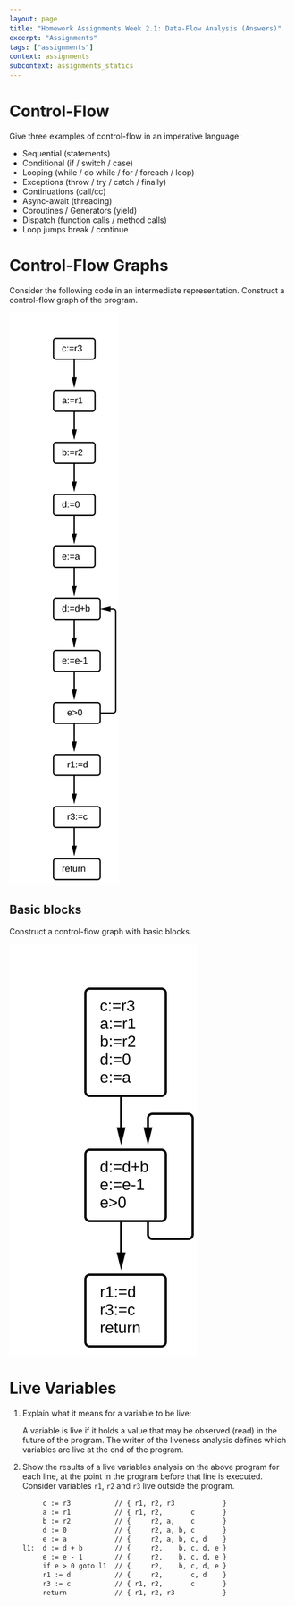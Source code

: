 ```yaml
---
layout: page
title: "Homework Assignments Week 2.1: Data-Flow Analysis (Answers)"
excerpt: "Assignments"
tags: ["assignments"]
context: assignments
subcontext: assignments_statics
---
```


# Control-Flow

Give three examples of control-flow in an imperative language:

- Sequential (statements)
- Conditional (if / switch / case)
- Looping (while / do while / for / foreach / loop)
- Exceptions (throw / try / catch / finally)
- Continuations (call/cc)
- Async-await (threading)
- Coroutines / Generators (yield)
- Dispatch (function calls / method calls)
- Loop jumps	break / continue

# Control-Flow Graphs

Consider the following code in an intermediate representation. Construct a control-flow graph of the program. 

   ![Control-Flow Graph](figures/cfg.svg)

## Basic blocks

Construct a control-flow graph with basic blocks. 

   ![Control-Flow Graph](figures/cfg-bb.svg)

# Live Variables

1. Explain what it means for a variable to be live:

   A variable is live if it holds a value that may be observed (read) in the future of the program. The writer of the liveness analysis defines which variables are live at the end of the program. 

2. Show the results of a live variables analysis on the above program for each line, at the point in the program before that line is executed. Consider variables `r1`, `r2` and `r3` live outside the program. 

    ```
         c := r3           // { r1, r2, r3            }
         a := r1           // { r1, r2,       c       }
         b := r2           // {     r2, a,    c       }
         d := 0            // {     r2, a, b, c       }
         e := a            // {     r2, a, b, c, d    }
    l1:  d := d + b        // {     r2,    b, c, d, e }
         e := e - 1        // {     r2,    b, c, d, e }
         if e > 0 goto l1  // {     r2,    b, c, d, e }
         r1 := d           // {     r2,       c, d    }
         r3 := c           // { r1, r2,       c       }
         return            // { r1, r2, r3            }
    ```
